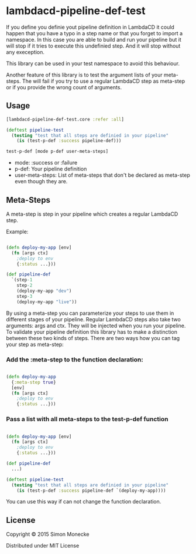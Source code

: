 # lambdacd-pipeline-def-test

If you define you definie yout pipeline definition in LambdaCD it could happen that you have a typo in a step name or that you forget to import a namespace. In this case you are able to build and run your pipeline but it will stop if it tries to execute this undefinied step. And it will stop without any exeception.

This library can be used in your test namespace to avoid this behaviour.

Another feature of this library is to test the argument lists of your meta-steps. The will fail if you try to use a regular LambdaCD step as meta-step or if you provide the wrong count of arguments.

## Usage

```clojure
[lambdacd-pipeline-def-test.core :refer :all]

(deftest pipeline-test
  (testing "test that all steps are definied in your pipeline"
    (is (test-p-def :success pipeline-def)))

test-p-def [mode p-def user-meta-steps]
```

* mode: :success or :failure
* p-def: Your pipeline definition
* user-meta-steps: List of meta-steps that don't be declared as meta-step even though they are.

## Meta-Steps

A meta-step is step in your pipeline which creates a regular LambdaCD step.

Example:
```clojure

(defn deploy-my-app [env]
  (fn [args ctx]
    ;deploy to env
    {:status ...}))

(def pipeline-def
  `(step-1
    step-2
    (deploy-my-app "dev")
    step-3
    (deploy-my-app "live"))
```
By using a meta-step you can parameterize your steps to use them in different stages of your pipeline.
Regular LambdaCD steps also take two arguments: args and ctx. They will be injected when you run your pipeline.
To validate your pipeline definition this library has to make a distinction between these two kinds of steps. There are two ways how you can tag your step as meta-step:

### Add the :meta-step to the function declaration:
```clojure

(defn deploy-my-app
  {:meta-step true}
  [env]
  (fn [args ctx]
    ;deploy to env
    {:status ...}))
```

### Pass a list with all meta-steps to the test-p-def function
```clojure

(defn deploy-my-app [env]
  (fn [args ctx]
    ;deploy to env
    {:status ...}))

(def pipeline-def
  ...)

(deftest pipeline-test
  (testing "test that all steps are definied in your pipeline"
    (is (test-p-def :success pipeline-def `(deploy-my-app))))
```
You can use this way if can not change the function declaration.
## License

Copyright © 2015 Simon Monecke

Distributed under MIT License
